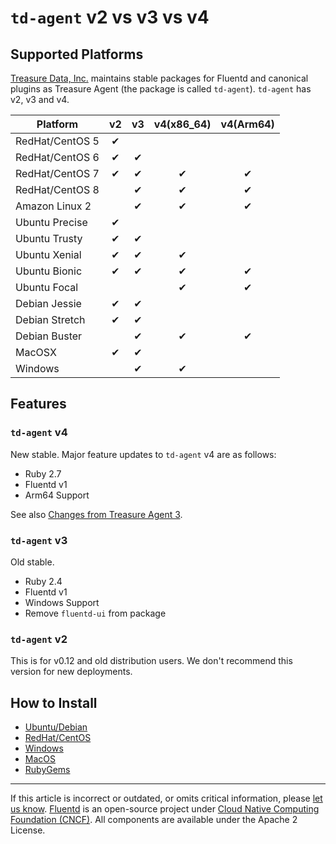 # `td-agent` v2 vs v3 vs v4


## Supported Platforms

[Treasure Data, Inc.](https://www.treasuredata.com) maintains stable packages
for Fluentd and canonical plugins as Treasure Agent (the package is called
`td-agent`). `td-agent` has v2, v3 and v4.

|  Platform       | v2 | v3 | v4(x86_64) | v4(Arm64) |
| ----------------|:--:|:--:|:--:|:--:|
| RedHat/CentOS 5 | &#10004; |    |    |    |
| RedHat/CentOS 6 | &#10004; | &#10004; |    |    |
| RedHat/CentOS 7 | &#10004; | &#10004; | &#10004; | &#10004; |
| RedHat/CentOS 8 |    | &#10004; | &#10004; | &#10004; |
| Amazon Linux 2  |    | &#10004; | &#10004; | &#10004; |
| Ubuntu Precise  | &#10004; |    |    |    |
| Ubuntu Trusty   | &#10004; | &#10004; |    |    |
| Ubuntu Xenial   | &#10004; | &#10004; | &#10004; |    |
| Ubuntu Bionic   | &#10004; | &#10004; | &#10004; | &#10004; |
| Ubuntu Focal    |    |    | &#10004; | &#10004; |
| Debian Jessie   | &#10004; | &#10004; |    |    |
| Debian Stretch  | &#10004; | &#10004; |    |    |
| Debian Buster   |    | &#10004; | &#10004; | &#10004; |
| MacOSX          | &#10004; | &#10004; |    |    |
| Windows         |    | &#10004; | &#10004; |    |


## Features


### `td-agent` v4

New stable. Major feature updates to `td-agent` v4 are as follows:

- Ruby 2.7
- Fluentd v1
- Arm64 Support

See also [Changes from Treasure Agent 3](https://github.com/fluent-plugins-nursery/td-agent-builder#changes-from-treasure-agent-3).


### `td-agent` v3

Old stable.

- Ruby 2.4
- Fluentd v1
- Windows Support
- Remove `fluentd-ui` from package


### `td-agent` v2

This is for v0.12 and old distribution users.
We don't recommend this version for new deployments.


## How to Install

* [Ubuntu/Debian](/install/install-by-deb.md)
* [RedHat/CentOS](/install/install-by-rpm.md)
* [Windows](/install/install-by-msi.md)
* [MacOS](/install/install-by-dmg.md)
* [RubyGems](/install/install-by-gem.md)


------------------------------------------------------------------------

If this article is incorrect or outdated, or omits critical information, please
[let us know](https://github.com/fluent/fluentd-docs-gitbook/issues?state=open).
[Fluentd](http://www.fluentd.org/) is an open-source project under
[Cloud Native Computing Foundation (CNCF)](https://cncf.io/). All components are
available under the Apache 2 License.
